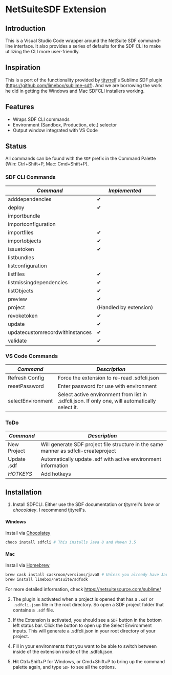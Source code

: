 # NetSuiteSDF Extension

## Introduction
This is a Visual Studio Code wrapper around the NetSuite SDF command-line interface. It also provides a series of defaults for the SDF CLI to make utilizing the CLI more user-friendly.

## Inspiration

This is a port of the functionality provided by [tjtyrrell](https://github.com/tjtyrrell)'s Sublime SDF plugin (<https://github.com/limebox/sublime-sdf>). And we are borrowing the work he did in getting the Windows and Mac SDFCLI installers working.

## Features

* Wraps SDF CLI commands
* Environment (Sandbox, Production, etc.) selector
* Output window integrated with VS Code

## Status

All commands can be found with the `SDF` prefix in the Command Palette (Win: Ctrl+Shift+P, Mac: Cmd+Shift+P).

### SDF CLI Commands

| *Command* 		|	 *Implemented* 	|
|-----------		|---------------	|
| adddependencies  	|  ✔             	|
| deploy          	|  ✔             	|
| importbundle      |              	|
| importconfiguration      |              	|
| importfiles       |  ✔            	|
| importobjects     |  ✔            	|
| issuetoken     |  ✔             	|
| listbundles       |              	|
| listconfiguration       |              	|
| listfiles         |  ✔            	|
| listmissingdependencies     |  ✔            	|
| listObjects      |  ✔            	|
| preview      |  ✔            	|
| project      |  (Handled by extension)            	|
| revoketoken      |   ✔           	|
| update      |  ✔            	|
| updatecustomrecordwithinstances      |  ✔            	|
| validate      |  ✔            	|

### VS Code Commands

| *Command* 		|	 *Description* 	|
|-----------		|---------------	|
| Refresh Config  	|  Force the extension to re-read .sdfcli.json             	|
| resetPassword          	|  Enter password for use with environment            	|
| selectEnvironment      |   Select active environment from list in .sdfcli.json. If only one, will automatically select it.         	|

### ToDo

| *Command* 		|	 *Description* 	|
|-----------		|---------------	|
| New Project  	|  Will generate SDF project file structure in the same manner as sdfcli-createproject             	|
| Update .sdf  	|  Automatically update .sdf with active environment information             	|
| *HOTKEYS*         	|  Add hotkeys           	|

## Installation

1. Install SDFCLI. Either use the SDF documentation or tjtyrrell's *brew* or *chocolatey*. I recommend tjtyrell's.

#### Windows
Install via [Chocolatey](https://chocolatey.org)
```bash
choco install sdfcli # This installs Java 8 and Maven 3.5
```

#### Mac
Install via [Homebrew](https://brew.sh)
```bash
brew cask install caskroom/versions/java8 # Unless you already have Java 8 installed.
brew install limebox/netsuite/sdfsdk
```

For more detailed information, check <https://netsuitesource.com/sublime/>

2. The plugin is activated when a project is opened that has a `.sdf` or `.sdfcli.json` file in the root directory. So open a SDF project folder that contains a `.sdf` file.


3. If the Extension is activated, you should see a `SDF` button in the bottom left status bar. Click the button to open up the Select Environment inputs. This will generate a .sdfcli.json in your root directory of your project.

4. Fill in your environments that you want to be able to switch between inside of the extension inside of the .sdfcli.json.

5. Hit Ctrl+Shift+P for Windows, or Cmd+Shift+P to bring up the command palette again, and type `SDF` to see all the options.
